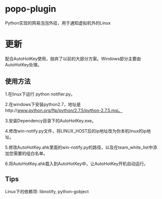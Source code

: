 popo-plugin
===========

Python实现的网易泡泡外挂，用于通知虚拟机外的Linux

# 更新
配合AutoHotKey使用，抛弃了以前的大部分方案。Windows部分主要由AutoHotKey处理。



## 使用方法

1.在linux下运行 python notifier.py。

2.在windows下安装python2.7，地址是http://www.python.org/ftp/python/2.7.5/python-2.7.5.msi。

3.安装Dependency目录下的AutoHotKey.exe。

4.修改win-notify.py文件，将LINUX_HOST后的ip地址改为你本机linux的ip地址。

5.修改AutoHotKey.ahk里面的win-notify.py的路径，以及在team_white_list中添加您需要的组白名单。

6.将AutoHotKey.ahk载入到AutoHotKey中，让AutoHotKey开机自动运行。


## Tips
Linux下的依赖项: libnotify, python-gobject
